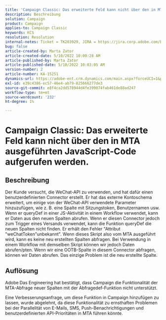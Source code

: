 ```yaml
---
title: 'Campaign Classic: Das erweiterte Feld kann nicht über den in MTA ausgeführten JavaScript-Code aufgerufen werden.'
description: Beschreibung
solution: Campaign
product: Campaign
applies-to: Campaign Classic
keywords: KCS
resolution: Resolution
internal-notes: Ticket = TK203929, JIRA = https://jira.corp.adobe.com/browse/NEO-20460, https://jira.corp.adobe.com/browse/NEO-20648
bug: false
article-created-by: Marta Zator
article-created-date: 5/10/2022 10:00:28 AM
article-published-by: Marta Zator
article-published-date: 5/10/2022 10:03:05 AM
version-number: 2
article-number: KA-15251
dynamics-url: https://adobe-ent.crm.dynamics.com/main.aspx?forceUCI=1&pagetype=entityrecord&etn=knowledgearticle&id=90301002-48d0-ec11-a7b5-00224809c101
exl-id: e39c4386-ec57-46e4-ab79-825666277de3
source-git-commit: e8f4ca2dd578944d4fe399074fab461de88ad247
workflow-type: tm+mt
source-wordcount: '232'
ht-degree: 1%

---
```


# Campaign Classic: Das erweiterte Feld kann nicht über den in MTA ausgeführten JavaScript-Code aufgerufen werden.

## Beschreibung


Der Kunde versucht, die WeChat-API zu verwenden, und hat dafür einen benutzerdefinierten Connector erstellt. Er hat das externe Kontoschema erweitert, um einige von der WeChat-API verwendete Parameter hinzuzufügen, wie z. B. eine Spalte mit Sitzungstoken, Benutzernamen usw. Wenn er queryDef in einer JS-Aktivität in einem Workflow verwendet, kann er Daten aus den neuen Spalten abrufen. Wenn er diesen Connector jedoch zum Trigger eines Versands verwendet, kann die Funktion queryDef die neuen Spalten nicht finden. Er erhält den Fehler &quot;Attribut &quot;weChatToken&quot;unbekannt&quot;. Wenn dieses Skript also vom MTA ausgeführt wird, kann es keine neu erstellten Spalten abfragen. Bei Verwendung in einem Workflow mit demselben Skript können wir jedoch Daten abrufen/pten. Wenn wir eine OOTB-Spalte in diesem Connector abfragen, können wir Daten abrufen. Das einzige Problem ist die neu erstellte Spalte.


## Auflösung


Adobe<b> </b>Das Engineering hat bestätigt, dass Campaign die Funktionalität der MTA-Abfrage neuer Spalten mit der Abfragedef-Funktion nicht unterstützt.

Eine Verbesserungsanfrage, um diese Funktion in Campaign hinzufügen zu lassen, wurde abgelehnt, da diese Funktionalität zu ernsthaften Problemen bei der Parallelität von E-Mails, SMS, Push-Benachrichtigungen und benutzerdefinierten API-Prioritäten in MTA führen könnte.
